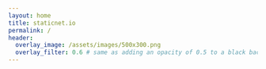 ```yaml
---
layout: home
title: staticnet.io
permalink: /
header:
  overlay_image: /assets/images/500x300.png
  overlay_filter: 0.6 # same as adding an opacity of 0.5 to a black background
---
```

